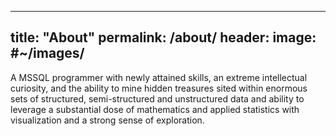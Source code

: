 ---
title: "About"
permalink: /about/
header:
  image: #~/images/
  ---
  A MSSQL programmer with newly attained skills, an extreme intellectual curiosity, and the ability to mine hidden treasures sited within enormous sets of structured, semi-structured and unstructured data and ability to leverage a substantial dose of mathematics and applied statistics with visualization and a strong sense of exploration.
